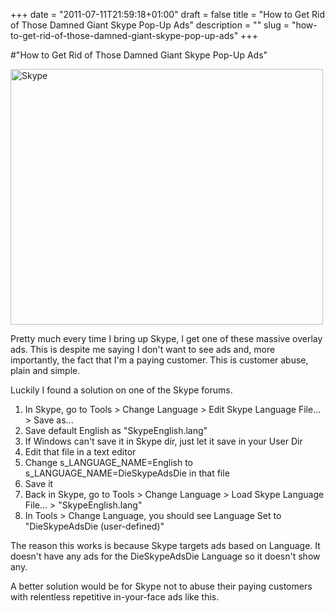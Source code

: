 +++
date = "2011-07-11T21:59:18+01:00"
draft = false
title = "How to Get Rid of Those Damned Giant Skype Pop-Up Ads"
description = ""
slug = "how-to-get-rid-of-those-damned-giant-skype-pop-up-ads"
+++

#"How to Get Rid of Those Damned Giant Skype Pop-Up Ads"


 <div class='p_embed p_image_embed'>
<a href="http://getfile9.posterous.com/getfile/files.posterous.com/conoroneill/syayLw7hmeBsIDY5VRLIvn36EEfJAEECZZKa2Ri2X22E67C7HkE7FUkMHf0R/skype.png"><img alt="Skype" height="409" src="http://getfile0.posterous.com/getfile/files.posterous.com/conoroneill/iB3zmwupPR9XCDoUZXbSsAVTj9q7cNjOHs7eZkiRP1Bg3d1ZCllk3idDAdHC/skype.png.scaled.500.jpg" width="500" /></a>
</div>
<p>Pretty much every time I bring up Skype, I get one of these massive overlay ads. This is despite me saying I don&#39;t want to see ads and, more importantly, the fact that I&#39;m a paying customer. This is customer abuse, plain and simple.</p><p /><div>Luckily I found a solution on one of the Skype forums.<div><ol><li>In Skype, go to Tools &gt; Change Language &gt; Edit Skype Language File... &gt; Save as...</li><li>Save default English as &quot;SkypeEnglish.lang&quot;</li> <li>If Windows can&#39;t save it in Skype dir, just let it save in your User Dir</li><li>Edit that file in a text editor</li><li>Change s_LANGUAGE_NAME=English to s_LANGUAGE_NAME=DieSkypeAdsDie in that file</li><li>Save it</li> <li>Back in Skype, go to Tools &gt; Change Language &gt; Load Skype Language File... &gt; &quot;SkypeEnglish.lang&quot;</li><li>In Tools &gt; Change Language, you should see Language Set to &quot;DieSkypeAdsDie (user-defined)&quot;</li> </ol><div>The reason this works is because Skype targets ads based on Language. It doesn&#39;t have any ads for the DieSkypeAdsDie Language so it doesn&#39;t show any.</div></div></div><p /><div>A better solution would be for Skype not to abuse their paying customers with relentless repetitive in-your-face ads like this.</div>
 